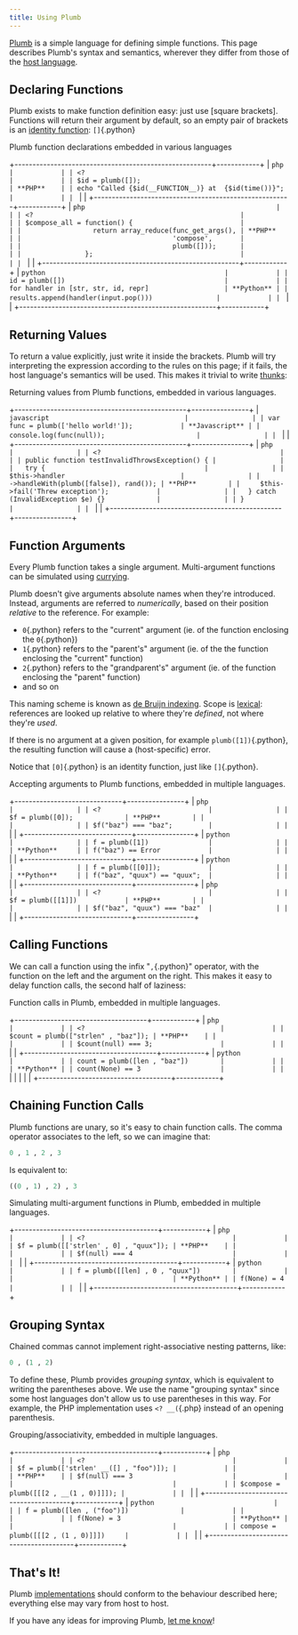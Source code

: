 ```yaml
---
title: Using Plumb
---
```

[Plumb](index.html) is a simple language for defining simple functions. This page describes Plumb's syntax and semantics, wherever they differ from those of the [host language](implementations.html).

## Declaring Functions ##

Plumb exists to make function definition easy: just use [square brackets]. Functions will return their argument by default, so an empty pair of brackets is an [identity function](http://en.wikipedia.org/wiki/Identity_function): `[]`{.python}

<div class="summarise">
 <span class="summary">
  Plumb function declarations embedded in various languages
 </span>

+-------------------------------------------------------+------------+
| ```php                                                |            |
| <?                                                    |            |
| $id = plumb([]);                                      | **PHP**    |
| echo "Called {$id(__FUNCTION__)} at  {$id(time())}";  |            |
| ```                                                   |            |
+-------------------------------------------------------+------------+
| ```php                                                |            |
| <?                                                    |            |
| $compose_all = function() {                           |            |
|                  return array_reduce(func_get_args(), | **PHP**    |
|                                      'compose',       |            |
|                                      plumb([]));      |            |
|                };                                     |            |
| ```                                                   |            |
+-------------------------------------------------------+------------+
| ```python                                             |            |
| id = plumb([])                                        |            |
| for handler in [str, str, id, repr]                   | **Python** |
|   results.append(handler(input.pop()))                |            |
| ```                                                   |            |
+-------------------------------------------------------+------------+

</div>

## Returning Values ##

To return a value explicitly, just write it inside the brackets. Plumb will try interpreting the expression according to the rules on this page; if it fails, the host language's semantics will be used. This makes it trivial to write [thunks](http://en.wikipedia.org/wiki/Thunk#Functional_programming):

<div class="summarise">
 <span class="summary">
  Returning values from Plumb functions, embedded in various languages.
 </span>

+------------------------------------------------+----------------+
| ```javascript                                  |                |
| var func = plumb(['hello world!']);            | **Javascript** |
| console.log(func(null));                       |                |
| ```                                            |                |
+------------------------------------------------+----------------+
| ```php                                         |                |
| <?                                             |                |
| public function testInvalidThrowsException() { |                |
|   try {                                        |                |
|     $this->handler                             |                |
|          ->handleWith(plumb([false]), rand()); | **PHP**        |
|     $this->fail('Threw exception');            |                |
|   } catch (InvalidException $e) {}             |                |
| }                                              |                |
| ```                                            |                |
+------------------------------------------------+----------------+

</div>

## Function Arguments ##

Every Plumb function takes a single argument. Multi-argument functions can be simulated using [currying](http://en.wikipedia.org/wiki/Currying).

Plumb doesn't give arguments absolute names when they're introduced. Instead, arguments are referred to *numerically*, based on their position *relative* to the reference. For example:

 - `0`{.python} refers to the "current" argument (ie. of the function enclosing the `0`{.python})
 - `1`{.python} refers to the "parent's" argument (ie. of the the function enclosing the "current" function)
 - `2`{.python} refers to the "grandparent's" argument (ie. of the function enclosing the "parent" function)
 - and so on

This naming scheme is known as [de Bruijn indexing](http://en.wikipedia.org/wiki/De_Bruijn_index). Scope is [lexical](http://en.wikipedia.org/wiki/Lexical_scope#Lexical_scoping): references are looked up relative to where they're *defined*, not where they're *used*.

If there is no argument at a given position, for example `plumb([1])`{.python}, the resulting function will cause a (host-specific) error.

Notice that `[0]`{.python} is an identity function, just like `[]`{.python}.

<div class="summarise">
 <span class="summary">
  Accepting arguments to Plumb functions, embedded in multiple languages.
 </span>

+------------------------------+----------------+
| ```php                       |                |
| <?                           |                |
| $f = plumb([0]);             | **PHP**        |
|                              |                |
| $f("baz") === "baz";         |                |
| ```                          |                |
+------------------------------+----------------+
| ```python                    |                |
| f = plumb([1])               |                |
|                              | **Python**     |
| f("baz") == Error            |                |
| ```                          |                |
+------------------------------+----------------+
| ```python                    |                |
| f = plumb([[0]]);            |                |
|                              | **Python**     |
| f("baz", "quux") == "quux";  |                |
| ```                          |                |
+------------------------------+----------------+
| ```php                       |                |
| <?                           |                |
| $f = plumb([[1]])            | **PHP**        |
|                              |                |
| $f("baz", "quux") === "baz"  |                |
| ```                          |                |
+------------------------------+----------------+

</div>

## Calling Functions ##

We can call a function using the infix "`,`{.python}" operator, with the function on the left and the argument on the right. This makes it easy to delay function calls, the second half of laziness:

<div class="summarise">
 <span class="summary">
  Function calls in Plumb, embedded in multiple languages.
 </span>

+-------------------------------------+------------+
| ```php                              |            |
| <?                                  |            |
| $count = plumb(["strlen" , "baz"]); | **PHP**    |
|                                     |            |
| $count(null) === 3;                 |            |
| ```                                 |            |
+-------------------------------------+------------+
| ```python                           |            |
| count = plumb([len , "baz"])        |            |
|                                     | **Python** |
| count(None) == 3                    |            |
| ```                                 |            |
|                                     |            |
+-------------------------------------+------------+

## Chaining Function Calls ##

Plumb functions are unary, so it's easy to chain function calls. The comma operator associates to the left, so we can imagine that:

```python
0 , 1 , 2 , 3
```

Is equivalent to:

```python
((0 , 1) , 2) , 3
```

<div class="summarise">
 <span class="summary">
  Simulating multi-argument functions in Plumb, embedded in multiple languages.
 </span>

+----------------------------------------+------------+
| ```php                                 |            |
| <?                                     |            |
| $f = plumb([['strlen' , 0] , "quux"]); | **PHP**    |
|                                        |            |
| $f(null) === 4                         |            |
| ```                                    |            |
+----------------------------------------+------------+
| ```python                              |            |
| f = plumb([[len] , 0 , "quux"])        |            |
|                                        | **Python** |
| f(None) = 4                            |            |
| ```                                    |            |
+----------------------------------------+------------+

</div>

## Grouping Syntax ##

Chained commas cannot implement right-associative nesting patterns, like:

```python
0 , (1 , 2)
```

To define these, Plumb provides *grouping syntax*, which is equivalent to writing the parentheses above. We use the name "grouping syntax" since some host languages don't allow us to use parentheses in this way. For example, the PHP implementation uses `<? __(`{.php} instead of an opening parenthesis.

<div class="summarise">
 <span class="summary">
  Grouping/associativity, embedded in multiple languages.
 </span>

+----------------------------------------+------------+
| ```php                                 |            |
| <?                                     |            |
| $f = plumb(['strlen' __([] , "foo")]); |            |
|                                        | **PHP**    |
| $f(null) === 3                         |            |
|                                        |            |
| $compose = plumb([[[2 , __(1 , 0)]]]); |            |
| ```                                    |            |
+----------------------------------------+------------+
| ```python                              |            |
| f = plumb([len , ("foo")])             |            |
|                                        |            |
| f(None) = 3                            | **Python** |
|                                        |            |
| compose = plumb([[[2 , (1 , 0)]]])     |            |
| ```                                    |            |
+----------------------------------------+------------+

</div>

## That's It! ##

Plumb [implementations](implementations.html) should conform to the behaviour described here; everything else may vary from host to host.

If you have any ideas for improving Plumb, [let me know](/contact.html)!
